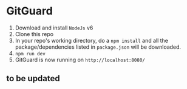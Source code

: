 # GitGuard
1. Download and install `NodeJs` v6
2. Clone this repo
3. In your repo's working directory, do a `npm install` and all the package/dependencies listed in `package.json` will be downloaded.
4. `npm run dev`
5. GitGuard is now running on `http://localhost:8080/`
## to be updated

